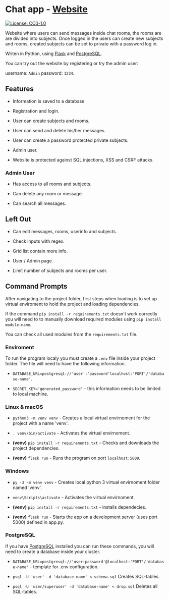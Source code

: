 # Chat app - [Website](https://chat404-web.herokuapp.com)

[![License: CC0-1.0](https://licensebuttons.net/l/zero/1.0/80x15.png)](http://creativecommons.org/publicdomain/zero/1.0/)

Website where users can send messages inside chat rooms, the rooms are are divided into subjects. Once logged in the users can create new subjects and rooms, created subjects can be set to private with a password log in.

Writen in Python, using [Flask](https://flask.palletsprojects.com/en/1.1.x/) and [PostgreSQL](https://www.postgresql.org/).

You can try out the website by registering or try the admin user:

username: `Admin` password: `1234`.

## Features

* Information is saved to a database

* Registration and login.

* User can create subjects and rooms.

* User can send and delete his/her messages.

* User can create a password protected private subjects.

* Admin user.

* Website is protected against SQL injections, XSS and CSRF attacks.

### Admin User

* Has access to all rooms and subjects.

* Can delete any room or message.

* Can search all messages.

## Left Out

* Can edit messages, rooms, userinfo and subjects.

* Check inputs with regex.

* Grid list contain more info.

* User / Admin page.

* Limit number of subjects and rooms per user.

## Command Prompts

After navigating to the project folder, first steps when loading is to set up virtual enviroment to hold the project and loading dependencies.

If the command `pip install -r requirements.txt` doesn't work correctly you will need to to manually download required modules using `pip install module-name`. 

You can check all used modules from the `requirements.txt` file.

### Enviroment

To run the program localy you must create a `.env` file inside your project folder. The file will need to have the following information.

* `DATABASE_URL=postgresql://'user':'password'localhost:'PORT'/'database-name'`.

* `SECRET_KEY='generated_password'` - this information needs to be limited to local machine. 


### Linux & macOS

* `python3 -m venv venv` - Creates a local  virtual envirnoment for the project with a name 'venv'.

* `. venv/bin/activate` - Activates the virtual envirnoment.

* **(venv)** `pip install -r requirements.txt` - Checks and downloads the project dependencies.

* **(venv)** `flask run` - Runs the program on port `localhost:5000`.

### Windows

* `py -3 -m venv venv` - Creates local python 3 virtual envirnoment folder named 'venv'.

* `venv\Scripts\activate` - Activates the virtual envirnoment.

* **(venv)** `pip install -r requirements.txt` - installs dependecies.

* **(venv)** `flask run` - Starts the app on a development server (uses port 5000) defined in app.py.

### PostgreSQL

If you have [PostgreSQL](https://www.postgresql.org/) installed you can run these commands, you will need to create a database inside your cluster.


* `DATABASE_URL=postgresql://'user:password'@localhost:'PORT'/'database-name'` - template for .env configuration.

* `psql -U 'user' -d 'database-name' < schema.sql` Creates SQL-tables.

* `psql -U 'user/superuser' -d 'database-name' < drop.sql` Deletes all SQL-tables.

